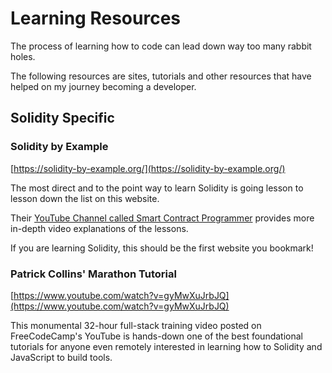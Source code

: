 # Learning Resources

The process of learning how to code can lead down way too many rabbit holes.

The following resources are sites, tutorials and other resources that have helped on my journey becoming a developer.

## Solidity Specific

### Solidity by Example 
[https://solidity-by-example.org/](https://solidity-by-example.org/)

The most direct and to the point way to learn Solidity is going lesson to lesson down the list on this website.

Their [YouTube Channel called Smart Contract Programmer](https://www.youtube.com/channel/UCJWh7F3AFyQ_x01VKzr9eyA) provides more in-depth video explanations of the lessons.

If you are learning Solidity, this should be the first website you bookmark!

### Patrick Collins' Marathon Tutorial

[https://www.youtube.com/watch?v=gyMwXuJrbJQ](https://www.youtube.com/watch?v=gyMwXuJrbJQ)

This monumental 32-hour full-stack training video posted on FreeCodeCamp's YouTube is hands-down one of the best foundational tutorials for anyone even remotely interested in learning how to Solidity and JavaScript to build tools.
